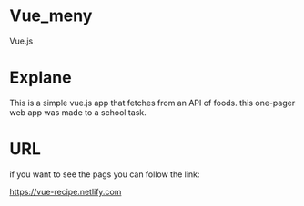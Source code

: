 # Vue_meny
Vue.js

# Explane
This is a simple vue.js app that fetches from an API of foods. this one-pager web app was made to a school task. 
# URL

if you want to see the pags you can follow the link:

https://vue-recipe.netlify.com 

